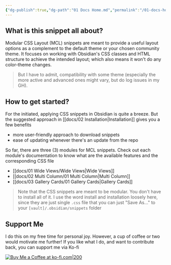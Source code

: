 ```yaml
---
{"dg-publish":true,"dg-path":"01 Docs Home.md","permalink":"/01-docs-home/","title":"Home","pinned":true,"tags":["gardenEntry"],"noteIcon":"","updated":"2023-10-28T08:18:37.180+08:00"}
---
```



## What is this snippet all about?
Modular CSS Layout (MCL) snippets are meant to provide a useful layout options as a complement to the default theme or your chosen community theme. It focuses on working with Obsidian's CSS classes and HTML structure to achieve the intended layout; which also means it won't do any color-theme changes.

> But I have to admit, compatibility with some theme (especially the more active and advanced ones might vary, but do log issues in my GH).

## How to get started?
For the initiated, applying CSS snippets in Obsidian is quite a breeze. But the suggested approach in [[docs/02 Installation\|Installation]] gives you a few benefits
- more user-friendly approach to download snippets
- ease of updating whenever there's an update from the repo

So far, there are three (3) modules for MCL snippets. Check out each module's documentation to know what are the available features and the corresponding CSS file
- [[docs/01 Wide Views/Wide Views\|Wide Views]] 
- [[docs/02 Multi Column/01 Multi Column\|Multi Column]] 
- [[docs/03 Gallery Cards/01 Gallery Cards\|Gallery Cards]]  

> Note that the CSS snippets are meant to be modular. You don't have to install all of it.
> I use the word install and installation loosely here, since they are just single `.css` file that you can just "Save As..." to  your `[vault]/.obsidian/snippets` folder

## Support Me
I do this on my free time for personal joy. However, a cup of coffee or two would motivate me further! If you like what I do, and want to contribute back, you can support me via Ko-fi

[![Buy Me a Coffee at ko-fi.com|200](https://cdn.ko-fi.com/cdn/kofi1.png)](https://ko-fi.com/M4M3C77PF)